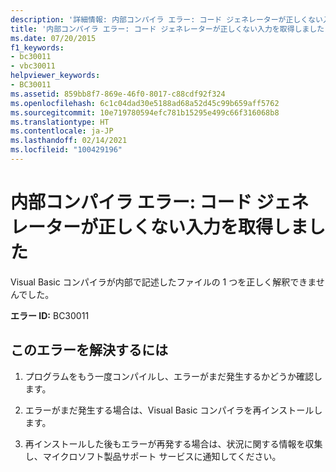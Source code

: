 ```yaml
---
description: '詳細情報: 内部コンパイラ エラー: コード ジェネレーターが正しくない入力を取得しました'
title: '内部コンパイラ エラー: コード ジェネレーターが正しくない入力を取得しました'
ms.date: 07/20/2015
f1_keywords:
- bc30011
- vbc30011
helpviewer_keywords:
- BC30011
ms.assetid: 859bb8f7-869e-46f0-8017-c88cdf92f324
ms.openlocfilehash: 6c1c04dad30e5188ad68a52d45c99b659aff5762
ms.sourcegitcommit: 10e719780594efc781b15295e499c66f316068b8
ms.translationtype: HT
ms.contentlocale: ja-JP
ms.lasthandoff: 02/14/2021
ms.locfileid: "100429196"
---
```

# <a name="internal-compiler-error-code-generator-received-malformed-input"></a>内部コンパイラ エラー: コード ジェネレーターが正しくない入力を取得しました

Visual Basic コンパイラが内部で記述したファイルの 1 つを正しく解釈できませんでした。  
  
 **エラー ID:** BC30011  
  
## <a name="to-correct-this-error"></a>このエラーを解決するには  
  
1. プログラムをもう一度コンパイルし、エラーがまだ発生するかどうか確認します。  
  
2. エラーがまだ発生する場合は、Visual Basic コンパイラを再インストールします。  
  
3. 再インストールした後もエラーが再発する場合は、状況に関する情報を収集し、マイクロソフト製品サポート サービスに通知してください。  

